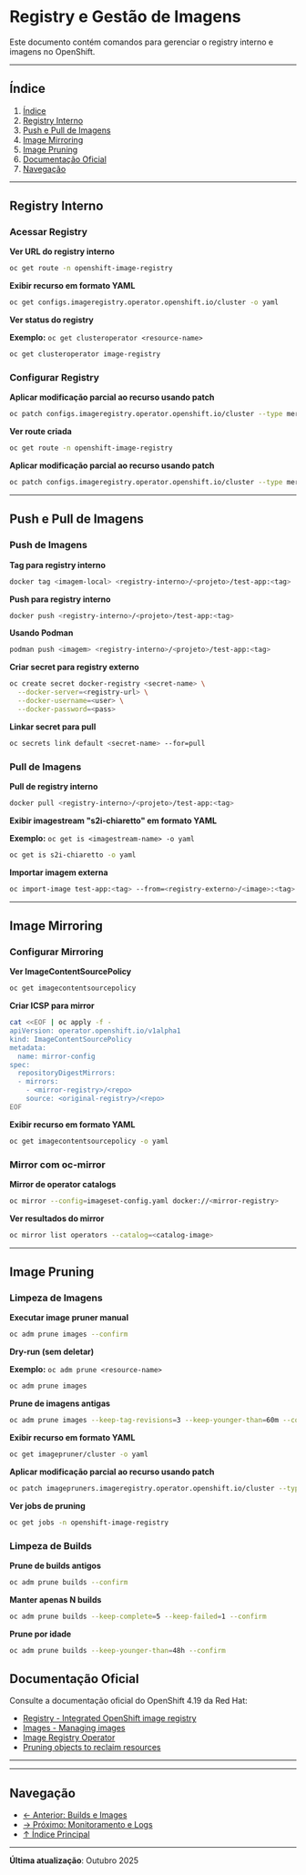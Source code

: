# Registry e Gestão de Imagens

Este documento contém comandos para gerenciar o registry interno e imagens no OpenShift.

---

## Índice

1. [Índice](#índice)
2. [Registry Interno](#registry-interno)
3. [Push e Pull de Imagens](#push-e-pull-de-imagens)
4. [Image Mirroring](#image-mirroring)
5. [Image Pruning](#image-pruning)
6. [Documentação Oficial](#documentação-oficial)
7. [Navegação](#navegação)
---

## Registry Interno

### Acessar Registry
**Ver URL do registry interno**

```bash
oc get route -n openshift-image-registry
```

**Exibir recurso em formato YAML**

```bash
oc get configs.imageregistry.operator.openshift.io/cluster -o yaml
```

**Ver status do registry**

**Exemplo:** `oc get clusteroperator <resource-name>`

```bash
oc get clusteroperator image-registry
```

### Configurar Registry
**Aplicar modificação parcial ao recurso usando patch**

```bash
oc patch configs.imageregistry.operator.openshift.io/cluster --type merge -p '{"spec":{"defaultRoute":true}}'
```

**Ver route criada**

```bash
oc get route -n openshift-image-registry
```

**Aplicar modificação parcial ao recurso usando patch**

```bash
oc patch configs.imageregistry.operator.openshift.io/cluster --type merge -p '{"spec":{"storage":{"pvc":{"claim":""}}}}'
```

---

## Push e Pull de Imagens

### Push de Imagens
**Tag para registry interno**

```bash ignore-test
docker tag <imagem-local> <registry-interno>/<projeto>/test-app:<tag>
```

**Push para registry interno**

```bash ignore-test
docker push <registry-interno>/<projeto>/test-app:<tag>
```

**Usando Podman**

```bash ignore-test
podman push <imagem> <registry-interno>/<projeto>/test-app:<tag>
```

**Criar secret para registry externo**

```bash ignore-test
oc create secret docker-registry <secret-name> \
  --docker-server=<registry-url> \
  --docker-username=<user> \
  --docker-password=<pass>
```

**Linkar secret para pull**

```bash ignore-test
oc secrets link default <secret-name> --for=pull
```

### Pull de Imagens
**Pull de registry interno**

```bash ignore-test
docker pull <registry-interno>/<projeto>/test-app:<tag>
```

**Exibir imagestream "s2i-chiaretto" em formato YAML**

**Exemplo:** `oc get is <imagestream-name> -o yaml`

```bash
oc get is s2i-chiaretto -o yaml
```

**Importar imagem externa**

```bash ignore-test
oc import-image test-app:<tag> --from=<registry-externo>/<image>:<tag> --confirm
```

---

## Image Mirroring

### Configurar Mirroring
**Ver ImageContentSourcePolicy**

```bash
oc get imagecontentsourcepolicy
```

**Criar ICSP para mirror**

```bash ignore-test
cat <<EOF | oc apply -f -
apiVersion: operator.openshift.io/v1alpha1
kind: ImageContentSourcePolicy
metadata:
  name: mirror-config
spec:
  repositoryDigestMirrors:
  - mirrors:
    - <mirror-registry>/<repo>
    source: <original-registry>/<repo>
EOF
```

**Exibir recurso em formato YAML**

```bash
oc get imagecontentsourcepolicy -o yaml
```

### Mirror com oc-mirror
**Mirror de operator catalogs**

```bash ignore-test
oc mirror --config=imageset-config.yaml docker://<mirror-registry>
```

**Ver resultados do mirror**

```bash ignore-test
oc mirror list operators --catalog=<catalog-image>
```

---

## Image Pruning

### Limpeza de Imagens
**Executar image pruner manual**

```bash ignore-test
oc adm prune images --confirm
```

**Dry-run (sem deletar)**

**Exemplo:** `oc adm prune <resource-name>`

```bash ignore-test
oc adm prune images
```

**Prune de imagens antigas**

```bash ignore-test
oc adm prune images --keep-tag-revisions=3 --keep-younger-than=60m --confirm
```

**Exibir recurso em formato YAML**

```bash
oc get imagepruner/cluster -o yaml
```

**Aplicar modificação parcial ao recurso usando patch**

```bash
oc patch imagepruners.imageregistry.operator.openshift.io/cluster --type merge -p '{"spec":{"schedule":"0 0 * * *","suspend":false,"keepTagRevisions":3}}'
```

**Ver jobs de pruning**

```bash
oc get jobs -n openshift-image-registry
```

### Limpeza de Builds
**Prune de builds antigos**

```bash ignore-test
oc adm prune builds --confirm
```

**Manter apenas N builds**

```bash ignore-test
oc adm prune builds --keep-complete=5 --keep-failed=1 --confirm
```

**Prune por idade**

```bash ignore-test
oc adm prune builds --keep-younger-than=48h --confirm
```

## Documentação Oficial

Consulte a documentação oficial do OpenShift 4.19 da Red Hat:

- <a href="https://docs.redhat.com/en/documentation/openshift_container_platform/4.19/html/registry">Registry - Integrated OpenShift image registry</a>
- <a href="https://docs.redhat.com/en/documentation/openshift_container_platform/4.19/html/images">Images - Managing images</a>
- <a href="https://docs.redhat.com/en/documentation/openshift_container_platform/4.19/html/registry/configuring-registry-operator">Image Registry Operator</a>
- <a href="https://docs.redhat.com/en/documentation/openshift_container_platform/4.19/html/building_applications">Pruning objects to reclaim resources</a>
---

---

## Navegação

- [← Anterior: Builds e Images](09-builds-images.md)
- [→ Próximo: Monitoramento e Logs](11-monitoramento-logs.md)
- [↑ Índice Principal](README.md)

---

**Última atualização**: Outubro 2025
